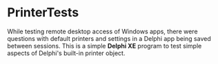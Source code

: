 # PrinterTests
While testing remote desktop access of Windows apps, there were questions with default printers and settings in a Delphi app being saved between sessions.  This is a simple **Delphi XE** program to test simple aspects of Delphi's built-in printer object.

